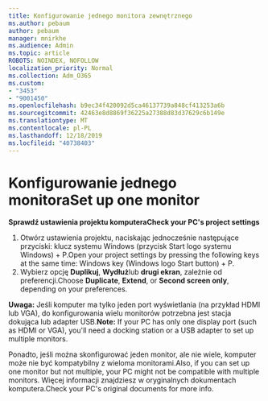 ```yaml
---
title: Konfigurowanie jednego monitora zewnętrznego
ms.author: pebaum
author: pebaum
manager: mnirkhe
ms.audience: Admin
ms.topic: article
ROBOTS: NOINDEX, NOFOLLOW
localization_priority: Normal
ms.collection: Adm_O365
ms.custom:
- "3453"
- "9001450"
ms.openlocfilehash: b9ec34f420092d5ca46137739a848cf413253a6b
ms.sourcegitcommit: 42463e8d8869f36225a27388d83d37629c6b149e
ms.translationtype: MT
ms.contentlocale: pl-PL
ms.lasthandoff: 12/18/2019
ms.locfileid: "40738403"
---
```

# <a name="set-up-one-monitor"></a><span data-ttu-id="2436c-102">Konfigurowanie jednego monitora</span><span class="sxs-lookup"><span data-stu-id="2436c-102">Set up one monitor</span></span>

<span data-ttu-id="2436c-103">**Sprawdź ustawienia projektu komputera**</span><span class="sxs-lookup"><span data-stu-id="2436c-103">**Check your PC's project settings**</span></span>

1. <span data-ttu-id="2436c-104">Otwórz ustawienia projektu, naciskając jednocześnie następujące przyciski: klucz systemu Windows (przycisk Start logo systemu Windows) + P.</span><span class="sxs-lookup"><span data-stu-id="2436c-104">Open your project settings by pressing the following keys at the same time: Windows key (Windows logo Start button) + P.</span></span>
2. <span data-ttu-id="2436c-105">Wybierz opcję **Duplikuj**, **Wydłuż**lub **drugi ekran**, zależnie od preferencji.</span><span class="sxs-lookup"><span data-stu-id="2436c-105">Choose **Duplicate**, **Extend**, or **Second screen only**, depending on your preferences.</span></span>

<span data-ttu-id="2436c-106">**Uwaga:** Jeśli komputer ma tylko jeden port wyświetlania (na przykład HDMI lub VGA), do konfigurowania wielu monitorów potrzebna jest stacja dokująca lub adapter USB.</span><span class="sxs-lookup"><span data-stu-id="2436c-106">**Note:** If your PC has only one display port (such as HDMI or VGA), you'll need a docking station or a USB adapter to set up multiple monitors.</span></span>

<span data-ttu-id="2436c-107">Ponadto, jeśli można skonfigurować jeden monitor, ale nie wiele, komputer może nie być kompatybilny z wieloma monitorami.</span><span class="sxs-lookup"><span data-stu-id="2436c-107">Also, if you can set up one monitor but not multiple, your PC might not be compatible with multiple monitors.</span></span> <span data-ttu-id="2436c-108">Więcej informacji znajdziesz w oryginalnych dokumentach komputera.</span><span class="sxs-lookup"><span data-stu-id="2436c-108">Check your PC's original documents for more info.</span></span>